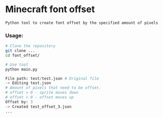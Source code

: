 # Minecraft font offset

`Python tool to create font offset by the specified amount of pixels`

### Usage:

```bash
# Clone the repository
git clone ...
cd font_offset/

# Use tool
python main.py
```

```py
File path: test/test.json # Original file
-> Editing test.json
# Amount of pixels that need to be offset.
# offset > 0 - sprite moves down
# offset < 0 - offset moves up
Offset by: 3
-> Created test_offset_3.json
...
```
